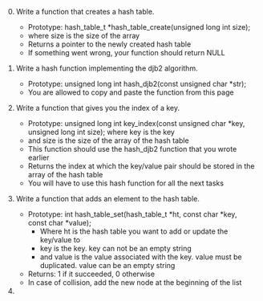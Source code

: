 0. Write a function that creates a hash table.

	* Prototype: hash_table_t *hash_table_create(unsigned long int size);
	* where size is the size of the array
	* Returns a pointer to the newly created hash table
	* If something went wrong, your function should return NULL
1. Write a hash function implementing the djb2 algorithm.

	* Prototype: unsigned long int hash_djb2(const unsigned char *str);
	* You are allowed to copy and paste the function from this page
2. Write a function that gives you the index of a key.

	* Prototype: unsigned long int key_index(const unsigned char *key, unsigned long int size);
where key is the key
	* and size is the size of the array of the hash table
	* This function should use the hash_djb2 function that you wrote earlier
	* Returns the index at which the key/value pair should be stored in the array of the hash table
	* You will have to use this hash function for all the next tasks
3. Write a function that adds an element to the hash table.

	* Prototype: int hash_table_set(hash_table_t *ht, const char *key, const char *value);
		* Where ht is the hash table you want to add or update the key/value to
		* key is the key. key can not be an empty string
		* and value is the value associated with the key. value must be duplicated. value can be an empty string
	* Returns: 1 if it succeeded, 0 otherwise
	* In case of collision, add the new node at the beginning of the list
4. 
